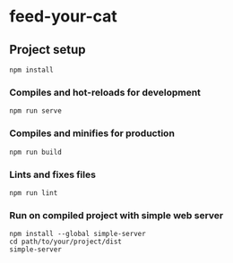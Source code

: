 # feed-your-cat

## Project setup
```
npm install
```

### Compiles and hot-reloads for development
```
npm run serve
```

### Compiles and minifies for production
```
npm run build
```

### Lints and fixes files
```
npm run lint
```

### Run on compiled project with simple web server
```
npm install --global simple-server
cd path/to/your/project/dist
simple-server
```
